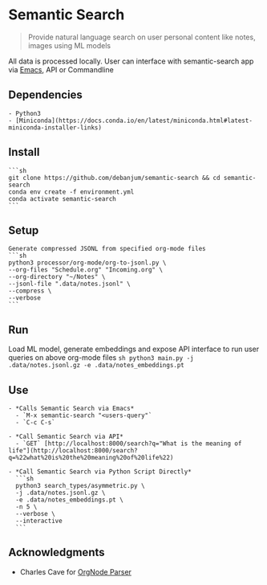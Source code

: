 Semantic Search
===
> Provide natural language search on user personal content like notes, images using ML models

All data is processed locally. User can interface with semantic-search app via [Emacs](https://github.com/debanjum/emacs-semantic-search), API or Commandline

Dependencies
----
    - Python3
    - [Miniconda](https://docs.conda.io/en/latest/miniconda.html#latest-miniconda-installer-links)

Install
---
    ```sh
    git clone https://github.com/debanjum/semantic-search && cd semantic-search
    conda env create -f environment.yml
    conda activate semantic-search
    ```

Setup
---
    Generate compressed JSONL from specified org-mode files
    ```sh
    python3 processor/org-mode/org-to-jsonl.py \
    --org-files "Schedule.org" "Incoming.org" \
    --org-directory "~/Notes" \
    --jsonl-file ".data/notes.jsonl" \
    --compress \
    --verbose
    ```

Run
---
   Load ML model, generate embeddings and expose API interface to run user queries on above org-mode files
    ```sh
    python3 main.py -j .data/notes.jsonl.gz -e .data/notes_embeddings.pt
    ```
    
Use
---
    - *Calls Semantic Search via Emacs*
      - `M-x semantic-search "<users-query"`
      - `C-c C-s`
    
    - *Call Semantic Search via API*
      - `GET` [http://localhost:8000/search?q="What is the meaning of life"](http://localhost:8000/search?q=%22what%20is%20the%20meaning%20of%20life%22)
    
    - *Call Semantic Search via Python Script Directly*
      ```sh
      python3 search_types/asymmetric.py \
      -j .data/notes.jsonl.gz \
      -e .data/notes_embeddings.pt \
      -n 5 \
      --verbose \
      --interactive
      ```

Acknowledgments
--
- Charles Cave for [OrgNode Parser](http://members.optusnet.com.au/~charles57/GTD/orgnode.html)
